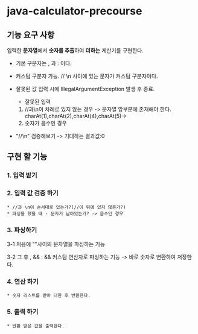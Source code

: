 # java-calculator-precourse

## 기능 요구 사항

입력한 **문자열**에서 **숫자를 추출**하여 **더하는** 게산기를 구현한다.

* 기본 구분자는 , 과 : 이다.


* 커스텀 구분자 가능. // \n 사이에 있는 문자가 커스텀 구분자이다.
* 잘못된 값 입력 시에 IllegalArgumentException 발생 후 종료.
    * 잘못된 입력

    1. //과\n이 차례로 있지 않는 경우 -> 문자열 앞부분에 존재해야 한다. charAt(1),charAt(2),charAt(4),charAt(5)->
    2. 숫자가 음수인 경우


* "//\n" 검증해보기 -> 기대하는 결과값:0

## 구현 할 기능

### 1. 입력 받기

### 2. 입력 값 검증 하기

    * //과 \n이 순서대로 있는가?(//이 뒤에 있지 않은가?)
    * 파싱을 했을 때 - 문자가 남아있는가? -> 음수인 경우

### 3. 파싱하기

3-1 처음에 ""사이의 문자열을 파싱하는 기능

3-2 그 후 , && : && 커스텀 연산자로 파싱하는 기능 -> 바로 숫자로 변환하여 저장한다.

### 4. 연산 하기

    * 숫자 리스트를 받아 더한 후 반환한다.

### 5. 출력 하기

    * 반환 받은 값을 출력한다.